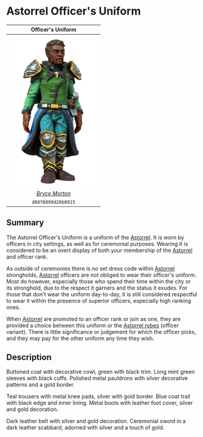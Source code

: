 # Astorrel Officer's Uniform

| Officer's Uniform |
|:---:|
| <img src="https://raw.githubusercontent.com/jesskelsall/astarus-images/main/characters/portraits/d88f8099d26b0915.png" height="400" /> |
| *[Bryce Morton](../../../characters/bryce-morton.md)* |
| `d88f8099d26b0915` |

## Summary

The Astorrel Officer's Uniform is a uniform of the [Astorrel](../astorrel.md). It is worn by officers in city settings, as well as for ceremonial purposes. Wearing it is considered to be an overt display of both your membership of the [Astorrel](../astorrel.md) and officer rank.

As outside of ceremonies there is no set dress code within [Astorrel](../astorrel.md) strongholds, [Astorrel](../astorrel.md) officers are not obliged to wear their officer's uniform. Most do however, especially those who spend their time within the city or its stronghold, due to the respect it garners and the status it exudes. For those that don't wear the uniform day-to-day, it is still considered respectful to wear it within the presence of superior officers, especially high ranking ones.

When [Astorrel](../astorrel.md) are promoted to an officer rank or join as one, they are provided a choice between this uniform or the [Astorrel robes](astorrel-robes.md) (officer variant). There is little significance or judgement for which the officer picks, and they may pay for the other uniform any time they wish.

## Description

Buttoned coat with decorative cowl, green with black trim. Long mint green sleeves with black cuffs. Polished metal pauldrons with silver decorative patterns and a gold border.

Teal trousers with metal knee pads, silver with gold border. Blue coat trail with black edge and inner lining. Metal boots with leather foot cover, silver and gold decoration.

Dark leather belt with silver and gold decoration. Ceremonial sword in a dark leather scabbard, adorned with silver and a touch of gold.
